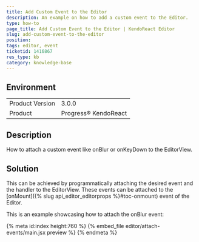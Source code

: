 ```yaml
---
title: Add Custom Event to the Editor
description: An example on how to add a custom event to the Editor.
type: how-to
page_title: Add Custom Event to the Editor | KendoReact Editor
slug: add-custom-event-to-the-editor
position:
tags: editor, event
ticketid: 1416867
res_type: kb
category: knowledge-base
---
```


## Environment
<table>
    <tbody>
	    <tr>
	    	<td>Product Version</td>
	    	<td>3.0.0</td>
	    </tr>
	    <tr>
	    	<td>Product</td>
	    	<td>Progress® KendoReact</td>
	    </tr>
    </tbody>
</table>


## Description
How to attach a custom event like onBlur or onKeyDown to the EditorView.

## Solution
This can be achieved by programmatically attaching the desired event and the handler to the EditorView. These events can be attached to the [onMount]({% slug api_editor_editorprops %}#toc-onmount) event of the Editor.

This is an example showcasing how to attach the onBlur event:

{% meta id:index height:760 %}
{% embed_file editor/attach-events/main.jsx preview %}
{% endmeta %}
